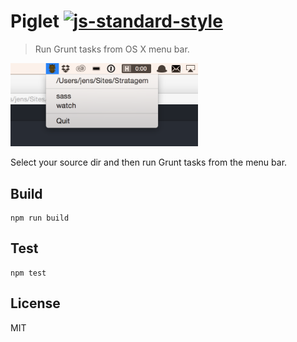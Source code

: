 # Piglet [![js-standard-style](https://img.shields.io/badge/code%20style-standard-brightgreen.svg?style=flat)](https://github.com/feross/standard)

> Run Grunt tasks from OS X menu bar.

<img src="screenshot.png" width="300">

Select your source dir and then run Grunt tasks from the menu bar.

## Build
```
npm run build
```

## Test
```
npm test
```

## License
MIT
